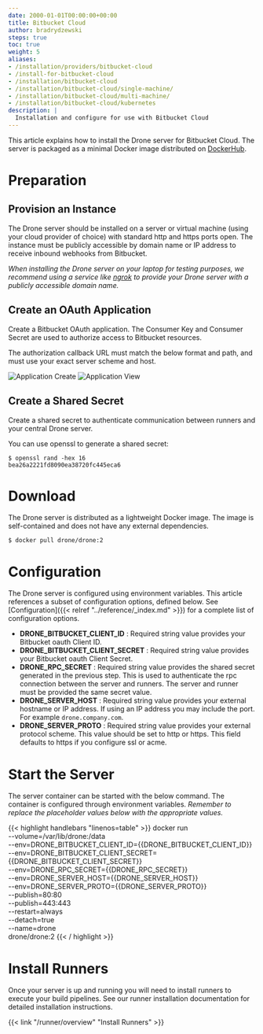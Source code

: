 ```yaml
---
date: 2000-01-01T00:00:00+00:00
title: Bitbucket Cloud
author: bradrydzewski
steps: true
toc: true
weight: 5
aliases:
- /installation/providers/bitbucket-cloud
- /install-for-bitbucket-cloud
- /installation/bitbucket-cloud
- /installation/bitbucket-cloud/single-machine/
- /installation/bitbucket-cloud/multi-machine/
- /installation/bitbucket-cloud/kubernetes
description: |
  Installation and configure for use with Bitbucket Cloud
---
```


This article explains how to install the Drone server for Bitbucket Cloud. The server is packaged as a minimal Docker image distributed on [DockerHub](https://hub.docker.com/r/drone/drone).

# Preparation

## Provision an Instance

The Drone server should be installed on a server or virtual machine (using your cloud provider of choice) with standard http and https ports open. The instance must be publicly accessible by domain name or IP address to receive inbound webhooks from Bitbucket.

_When installing the Drone server on your laptop for testing purposes, we recommend using a service like [ngrok](https://ngrok.com/) to provide your Drone server with a publicly accessible domain name._

## Create an OAuth Application

Create a Bitbucket OAuth application. The Consumer Key and Consumer Secret are used to authorize access to Bitbucket resources.

<div class="alert alert-warn">
The authorization callback URL must match the below format and path, and must use your exact server scheme and host.
</div>

![Application Create](/screenshots/bitbucket_application_create.png)
![Application View](/screenshots/bitbucket_application_list.png)

## Create a Shared Secret
Create a shared secret to authenticate communication between runners and your central Drone server.

You can use openssl to generate a shared secret:

```
$ openssl rand -hex 16
bea26a2221fd8090ea38720fc445eca6
```

# Download

The Drone server is distributed as a lightweight Docker image. The image is self-contained and does not have any external dependencies.

```
$ docker pull drone/drone:2
```

# Configuration

The Drone server is configured using environment variables. This article references a subset of configuration options, defined below. See [Configuration]({{< relref "../reference/_index.md" >}}) for a complete list of configuration options.

* __DRONE_BITBUCKET_CLIENT_ID__
  : Required string value provides your Bitbucket oauth Client ID.
* __DRONE_BITBUCKET_CLIENT_SECRET__
  : Required string value provides your Bitbucket oauth Client Secret.
* __DRONE_RPC_SECRET__
  : Required string value provides the shared secret generated in the previous step. This is used to authenticate the rpc connection between the server and runners. The server and runner must be provided the same secret value.
* __DRONE_SERVER_HOST__
  : Required string value provides your external hostname or IP address. If using an IP address you may include the port. For example `drone.company.com`.
* __DRONE_SERVER_PROTO__
  : Required string value provides your external protocol scheme. This value should be set to http or https. This field defaults to https if you configure ssl or acme.

# Start the Server

The server container can be started with the below command. The container is configured through environment variables. _Remember to replace the placeholder values below with the appropriate values._

{{< highlight handlebars "linenos=table" >}}
docker run \
  --volume=/var/lib/drone:/data \
  --env=DRONE_BITBUCKET_CLIENT_ID={{DRONE_BITBUCKET_CLIENT_ID}} \
  --env=DRONE_BITBUCKET_CLIENT_SECRET={{DRONE_BITBUCKET_CLIENT_SECRET}} \
  --env=DRONE_RPC_SECRET={{DRONE_RPC_SECRET}} \
  --env=DRONE_SERVER_HOST={{DRONE_SERVER_HOST}} \
  --env=DRONE_SERVER_PROTO={{DRONE_SERVER_PROTO}} \
  --publish=80:80 \
  --publish=443:443 \
  --restart=always \
  --detach=true \
  --name=drone \
  drone/drone:2
{{< / highlight >}}

# Install Runners

Once your server is up and running you will need to install runners to execute your build pipelines. See our runner installation documentation for detailed installation instructions. 

{{< link "/runner/overview" "Install Runners" >}}
